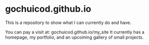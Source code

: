 # gochuicod.github.io

This is a repository to show what I can currently do and have.

You can pay a visit at: gochuicod.github.io/my_site
It currently has a homepage, my portfolio, and an upcoming gallery of small projects.
